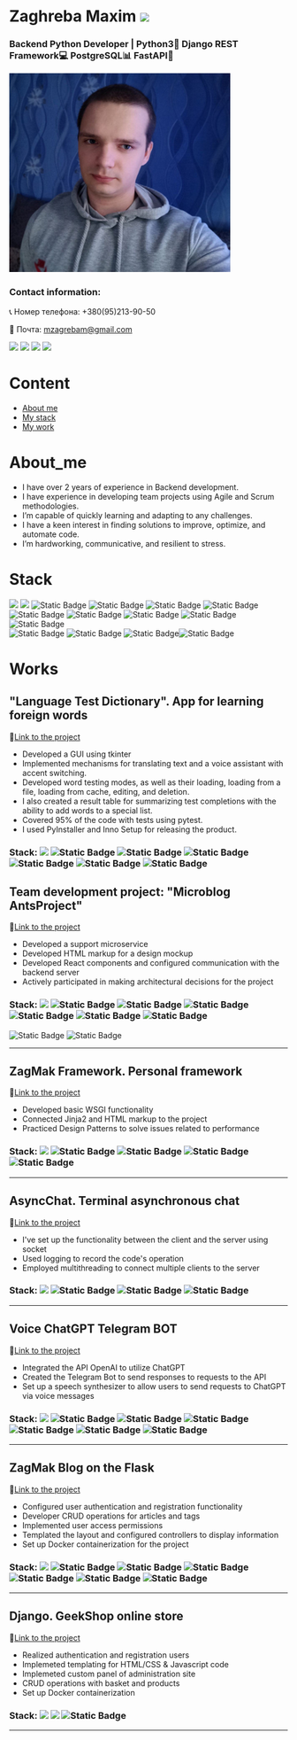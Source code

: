 <h1>
	Zaghreba Maxim <a href="#" target="_blank"></a>
	<img src="https://github.com/blackcater/blackcater/raw/main/images/Hi.gif" height="32"/>
</h1>
<h3>Backend Python Developer | Python3🐍 Django REST Framework💻 PostgreSQL📊 FastAPI🚀</h3>

<img src="https://github.com/finger-to-the-sky/My-Portfolio/blob/main/after.jpg" alt="My Photo" width=400/>
<h3>Contact information:</h3>
<p>📞 Номер телефона: +380(95)213-90-50</p>
<p>📧 Почта: <a href="mailto:mzagrebam@gmail.com">mzagrebam@gmail.com</a></p>
<a href="https://www.linkedin.com/in/maxim-zaghreba-6636a0231/"><img src="https://cdn-icons-png.flaticon.com/32/145/145807.png"><a/>
<a href="https://t.me/ZagMakk"><img src="https://cdn-icons-png.flaticon.com/32/2111/2111646.png"><a/>
<a href="https://www.instagram.com/maksim_zaghreba/"><img src="https://cdn-icons-png.flaticon.com/32/2111/2111463.png"><a/>
<a href="https://www.facebook.com/profile.php?id=100028229644209"><img src="https://cdn-icons-png.flaticon.com/32/1384/1384053.png"><a/>
 
# Content

- [About me](#About_me)
- [My stack](#Stack)
- [My work](#Works)

# About_me

- I have over 2 years of experience in Backend development. 
- I have experience in developing team projects using Agile and Scrum methodologies.
- I’m capable of quickly learning and adapting to any challenges. 
- I have a keen interest in finding solutions to improve, optimize, and automate code. 
- I’m hardworking, communicative, and resilient to stress. 



# Stack
<div>
<img src='https://img.shields.io/badge/python-blue?style=for-the-badge&logo=python&logoColor=yellow&color=blue'/>  <img src='https://img.shields.io/badge/django-185316?style=for-the-badge&logo=django&logoColor=white'/>  <img alt="Static Badge" src="https://img.shields.io/badge/django_rest_framework-black?style=for-the-badge&logo=django&logoColor=white">  <img alt="Static Badge" src="https://img.shields.io/badge/postgres-57B0E2?style=for-the-badge&logo=postgresql&logoColor=white">  <img alt="Static Badge" src="https://img.shields.io/badge/fastapi-1DA887?style=for-the-badge&logo=fastapi&logoColor=white"> <img alt="Static Badge"     
src="https://img.shields.io/badge/docker-306AFF?style=for-the-badge&logo=docker&logoColor=white">
</div>
 
<div>
  <img alt="Static Badge" src="https://img.shields.io/badge/html-E51E1E?style=for-the-badge&logo=html5&logoColor=white"> <img alt="Static Badge" src="https://img.shields.io/badge/CSS-0B4376?style=for-the-badge&logo=CSS&logoColor=white"> <img alt="Static Badge" src="https://img.shields.io/badge/javascript-646464?style=for-the-badge&logo=javascript&logoColor=white&labelColor=FFD056">
 <img alt="Static Badge" src="https://img.shields.io/badge/react-490A89?style=for-the-badge&logo=react&logoColor=white"> <img alt="Static Badge" src="https://img.shields.io/badge/nextjs-E5B300?style=for-the-badge&logo=nextjs&logoColor=white">

</div>
<div>
  <img alt="Static Badge" src="https://img.shields.io/badge/Flask-EAEAEA?style=for-the-badge&logo=flask&logoColor=black"> <img alt="Static Badge" src="https://img.shields.io/badge/Celery-76CE84?style=for-the-badge&logo=Celery&logoColor=white"> <img alt="Static Badge" src="https://img.shields.io/badge/SQLAlchemy-69814A?style=for-the-badge&logo=sqlalchemy&logoColor=white"><img alt="Static Badge" src="https://img.shields.io/badge/asyncio-00784D?style=for-the-badge&logo=asyncio&logoColor=white">

</div>

# Works


## "Language Test Dictionary". App for learning foreign words
🔗<a href="https://github.com/finger-to-the-sky/LanguageTestDictionary">Link to the project</a>

- Developed a GUI using tkinter
- Implemented mechanisms for translating text and a voice assistant with accent switching.
- Developed word testing modes, as well as their loading, loading from a file, loading from cache, editing, and deletion.
- I also created a result table for summarizing test completions with the ability to add words to a special list.
- Covered 95% of the code with tests using pytest.
- I used PyInstaller and Inno Setup for releasing the product.



### Stack: <img src='https://img.shields.io/badge/python-blue?style=for-the-badge&logo=python&logoColor=yellow&color=blue'/> <img alt="Static Badge" src="https://img.shields.io/badge/tkinter-blue?style=for-the-badge&logo=tkinter"> <img alt="Static Badge" src="https://img.shields.io/badge/pygame-purple?style=for-the-badge&logo=pygame"> <img alt="Static Badge" src="https://img.shields.io/badge/googletrans-white?style=for-the-badge&logo=google"> <img alt="Static Badge" src="https://img.shields.io/badge/gtts-green?style=for-the-badge&logo=google"> <img alt="Static Badge" src="https://img.shields.io/badge/pytest-yellow?style=for-the-badge&logo=pytest"> <img alt="Static Badge" src="https://img.shields.io/badge/keyboard-black?style=for-the-badge&logo=keyboard">





## Team development project: "Microblog AntsProject"
🔗<a href="https://github.com/antsproject/Microblog">Link to the project</a>

- Developed a support microservice
- Developed HTML markup for a design mockup
- Developed React components and configured communication with the backend server
- Actively participated in making architectural decisions for the project

### Stack: <img src='https://img.shields.io/badge/python-blue?style=for-the-badge&logo=python&logoColor=yellow&color=blue'/> <img alt="Static Badge" src="https://img.shields.io/badge/django_rest_framework-black?style=for-the-badge&logo=django&logoColor=white"> <img alt="Static Badge" src="https://img.shields.io/badge/docker-306AFF?style=for-the-badge&logo=docker&logoColor=white"> <img alt="Static Badge" src="https://img.shields.io/badge/postgres-57B0E2?style=for-the-badge&logo=postgresql&logoColor=white">  <img alt="Static Badge" src="https://img.shields.io/badge/html-E51E1E?style=for-the-badge&logo=html5&logoColor=white"> <img alt="Static Badge" src="https://img.shields.io/badge/CSS-0B4376?style=for-the-badge&logo=CSS&logoColor=white"> <img alt="Static Badge" src="https://img.shields.io/badge/javascript-646464?style=for-the-badge&logo=javascript&logoColor=white&labelColor=FFD056"> 
<img alt="Static Badge" src="https://img.shields.io/badge/react-490A89?style=for-the-badge&logo=react&logoColor=white"> <img alt="Static Badge" src="https://img.shields.io/badge/nextjs-E5B300?style=for-the-badge&logo=nextjs&logoColor=white"></div>

---

## ZagMak Framework. Personal framework
🔗<a href="https://github.com/finger-to-the-sky/Architecture_and_design">Link to the project</a>

- Developed basic WSGI functionality
- Connected Jinja2 and HTML markup to the project
- Practiced Design Patterns to solve issues related to performance

### Stack: <img src='https://img.shields.io/badge/python-blue?style=for-the-badge&logo=python&logoColor=yellow&color=blue'/> <img alt="Static Badge" src="https://img.shields.io/badge/html-E51E1E?style=for-the-badge&logo=html5&logoColor=white"> <img alt="Static Badge" src="https://img.shields.io/badge/CSS-0B4376?style=for-the-badge&logo=CSS&logoColor=white"> <img alt="Static Badge" src="https://img.shields.io/badge/wsgi-blue?style=for-the-badge&logo=wsgi"> <img alt="Static Badge" src="https://img.shields.io/badge/jinja2-green?style=for-the-badge&logo=jinja&logoColor=white">

---

## AsyncChat. Terminal asynchronous chat
🔗<a href="https://github.com/finger-to-the-sky/AsyncChatV2">Link to the project</a>

- I've set up the functionality between the client and the server using socket
- Used logging to record the code's operation
- Employed multithreading to connect multiple clients to the server

### Stack: <img src='https://img.shields.io/badge/python-blue?style=for-the-badge&logo=python&logoColor=yellow&color=blue'/> <img alt="Static Badge" src="https://img.shields.io/badge/threading-black?style=for-the-badge&color=black"> <img alt="Static Badge" src="https://img.shields.io/badge/socket-brown?style=for-the-badge"> <img alt="Static Badge" src="https://img.shields.io/badge/json-white?style=for-the-badge&logo=json&logoColor=black">

---

## Voice ChatGPT Telegram BOT
🔗<a href="https://github.com/finger-to-the-sky/VoiceBOT">Link to the project</a>

- Integrated the API OpenAI to utilize ChatGPT
- Created the Telegram Bot to send responses to requests to the API
- Set up a speech synthesizer to allow users to send requests to ChatGPT via voice messages

### Stack: <img src='https://img.shields.io/badge/python-blue?style=for-the-badge&logo=python&logoColor=yellow&color=blue'/> <img alt="Static Badge" src="https://img.shields.io/badge/API-red?style=for-the-badge&logo=ChatGPT&logoColor=white"> <img alt="Static Badge" src="https://img.shields.io/badge/chatgpt-gray?style=for-the-badge&logo=ChatGPT&logoColor=white"> <img alt="Static Badge" src="https://img.shields.io/badge/gtts-teal?style=for-the-badge&logo=google&logoColor=white"> <img alt="Static Badge" src="https://img.shields.io/badge/aiogram-blue?style=for-the-badge&logo=aiogram&logoColor=white"> <img alt="Static Badge" src="https://img.shields.io/badge/pygame-purple?style=for-the-badge&logo=mutagen&logoColor=white"> <img alt="Static Badge" src="https://img.shields.io/badge/speech_recognition-yellow?style=for-the-badge&logo=mutagen&logoColor=white">

---

<!-- ## Educational platform "Braniac LMS"
🔗<a href="https://github.com/finger-to-the-sky/BraniacLMS">Link to the project</a>\*-->

## ZagMak Blog on the Flask
🔗<a href="https://github.com/finger-to-the-sky/flask_project">Link to the project</a>

- Configured user authentication and registration functionality
- Developer CRUD operations for articles and tags
- Implemented user access permissions
- Templated the layout and configured controllers to display information
- Set up Docker containerization for the project

### Stack: <img src='https://img.shields.io/badge/python-blue?style=for-the-badge&logo=python&logoColor=yellow&color=blue'/> <img alt="Static Badge" src="https://img.shields.io/badge/Flask-EAEAEA?style=for-the-badge&logo=flask&logoColor=black"> <img alt="Static Badge" src="https://img.shields.io/badge/jinja2-green?style=for-the-badge&logo=jinja&logoColor=white"> <img alt="Static Badge" src="https://img.shields.io/badge/SQLAlchemy-69814A?style=for-the-badge&logo=sqlalchemy&logoColor=white"> <img alt="Static Badge" src="https://img.shields.io/badge/alembic-red?style=for-the-badge&logo=mutagen&logoColor=white"> <img alt="Static Badge"  src="https://img.shields.io/badge/docker-306AFF?style=for-the-badge&logo=docker&logoColor=white"> <img alt="Static Badge" src="https://img.shields.io/badge/postgres-57B0E2?style=for-the-badge&logo=postgresql&logoColor=white">

---

## Django. GeekShop online store
🔗<a href="https://github.com/finger-to-the-sky/geekshop-server">Link to the project</a>

- Realized authentication and registration users
- Implemeted templating for HTML/CSS & Javascript code
- Implemeted custom panel of administration site
- CRUD operations with basket and products
- Set up Docker containerization 

### Stack: <img src='https://img.shields.io/badge/python-blue?style=for-the-badge&logo=python&logoColor=yellow&color=blue'/> <img src='https://img.shields.io/badge/django-185316?style=for-the-badge&logo=django&logoColor=white'/> <img alt="Static Badge" src="https://img.shields.io/badge/docker-306AFF?style=for-the-badge&logo=docker&logoColor=white">

--- 

<!-- ## Scrapy. Work.ua, Jobs.ua
🔗<a href="https://github.com/finger-to-the-sky/Methods_Parsing_Scraping/tree/master/Lesson_6">Link to the project</a>

## Scrapy. Budmax.ua
🔗<a href="https://github.com/finger-to-the-sky/Methods_Parsing_Scraping/tree/master/Lesson_7">Link to the project</a> -->













